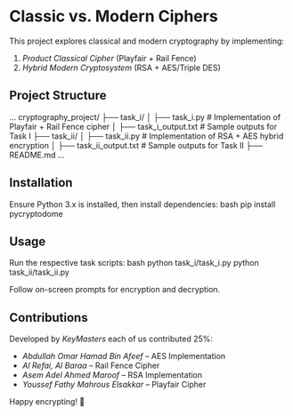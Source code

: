 # Classic vs. Modern Ciphers

This project explores classical and modern cryptography by implementing:

1. *Product Classical Cipher* (Playfair + Rail Fence)
2. *Hybrid Modern Cryptosystem* (RSA + AES/Triple DES)

## Project Structure
...
cryptography_project/
├── task_i/
│   ├── task_i.py          # Implementation of Playfair + Rail Fence cipher
│   ├── task_i_output.txt  # Sample outputs for Task I
├── task_ii/
│   ├── task_ii.py         # Implementation of RSA + AES hybrid encryption
│   ├── task_ii_output.txt # Sample outputs for Task II
├── README.md
...

## Installation
Ensure Python 3.x is installed, then install dependencies:
bash
pip install pycryptodome


## Usage
Run the respective task scripts:
bash
python task_i/task_i.py
python task_ii/task_ii.py

Follow on-screen prompts for encryption and decryption.

## Contributions
Developed by *KeyMasters* each of us contributed 25%:
- *Abdullah Omar Hamad Bin Afeef* – AES Implementation
- *Al Refai, Al Baraa* – Rail Fence Cipher
- *Asem Adel Ahmed Maroof* – RSA Implementation
- *Youssef Fathy Mahrous Elsakkar* – Playfair Cipher

Happy encrypting! 🚀
